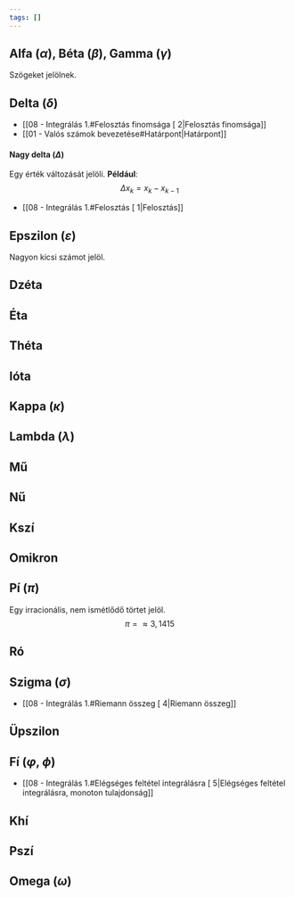 ```yaml
---
tags: []
---
```

## Alfa ($\alpha$), Béta ($\beta$), Gamma ($\gamma$)
Szögeket jelölnek.
## Delta ($\delta$)
- [[08 - Integrálás 1.#Felosztás finomsága [ 2|Felosztás finomsága]]
- [[01 - Valós számok bevezetése#Határpont|Határpont]]
#### Nagy delta ($\Delta$)
Egy érték változását jelöli.
**Például**:
$$\Delta x_k=x_k-x_{k-1}$$
- [[08 - Integrálás 1.#Felosztás [ 1|Felosztás]]
## Epszilon ($\varepsilon$)
Nagyon kicsi számot jelöl.
## Dzéta
## Éta
## Théta
## Ióta
## Kappa ($\kappa$)
## Lambda ($\lambda$)
## Mű
## Nű
## Kszí
## Omikron
## Pí ($\pi$)
Egy irracionális, nem ismétlődő törtet jelöl.
$$\pi=\approx3,1415$$
## Ró
## Szigma ($\sigma$)
- [[08 - Integrálás 1.#Riemann összeg [ 4|Riemann összeg]]
## Üpszilon
## Fí ($\varphi$, $\phi$) 
- [[08 - Integrálás 1.#Elégséges feltétel integrálásra [ 5|Elégséges feltétel integrálásra, monoton tulajdonság]]
## Khí
## Pszí
## Omega ($\omega$)

[^1]: https://hu.wikipedia.org/wiki/Görög_ábécé 